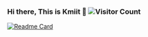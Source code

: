 ### Hi there, This is Kmiit 👋 ![Visitor Count](https://profile-counter.glitch.me/12189108/count.svg)

<!--
**kmiit/kmiit** is a ✨ _special_ ✨ repository because its `README.md` (this file) appears on your GitHub profile.

Here are some ideas to get you started:

- 🔭 I’m currently working on ...
- 🌱 I’m currently learning ...
- 👯 I’m looking to collaborate on ...
- 🤔 I’m looking for help with ...
- 💬 Ask me about ...
- 📫 How to reach me: ...
- 😄 Pronouns: ...
- ⚡ Fun fact: ...
-->

[![Readme Card](https://github-readme-stats-one-bice.vercel.app/api?username=12189108&show_icons=true&role=OWNER,ORGANIZATION_MEMBER,COLLABORATOR)](#)
